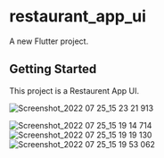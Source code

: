 # restaurant_app_ui

A new Flutter project.

## Getting Started

This project is a Restaurent App UI.

![Screenshot_2022 07 25_15 23 21 913](https://user-images.githubusercontent.com/62571684/180769706-59a5c437-4890-49a5-aeca-c9a8a412f302.png)

![Screenshot_2022 07 25_15 19 14 714](https://user-images.githubusercontent.com/62571684/180769447-205ca696-a337-4e85-8ed7-7ae2bc6bd61e.png)
![Screenshot_2022 07 25_15 19 19 130](https://user-images.githubusercontent.com/62571684/180769466-12e674b0-6713-466a-9cd2-c41962812931.png)
![Screenshot_2022 07 25_15 19 53 062](https://user-images.githubusercontent.com/62571684/180769495-55edda3b-8ab9-4869-af0e-eec55e0d7872.png)
